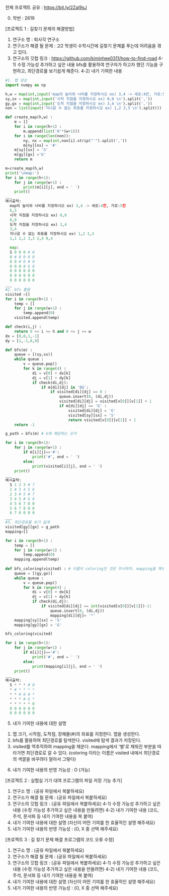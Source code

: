 전체 프로젝트 공유 : https://bit.ly/2ZaI9sJ

0. 학번 : 2619

[프로젝트 1 : 길찾기 문제의 해결방법]
1) 연구소 명 : 퇴사각 연구소
2) 연구소가 해결 될 문제 : 고2 학생이 수학시간에 길찾기 문제를 푸는데 어려움을 겪고 있다.
3) 연구소의 깃헙 링크 : https://github.com/kiminhee0311/how-to-find-road
4-1) 수정 가능성 추가하고 싶은 내용
bfs를 활용하여 연구자가 하고자 했던 기능을 구현하고, 최단경로를 보기쉽게 해준다.
4-2) 내가 기여한 내용
```python
#1. 맵 생성
import numpy as np

h,w = map(int,input('map의 높이와 너비를 지정하시오 ex) 3,4 -> 세로:4칸, 가로:5칸 \n').split(','))
sy,sx = map(int,input('시작 지점을 지정하시오 ex) 0,0 \n').split(','))
gy,gx = map(int,input('도착 지점을 지정하시오 ex) 3,4 \n').split(','))
non = list(input('지나갈 수 없는 좌표를 지정하시오 ex) 1,2 3,3 \n').split())

def create_map(h,w) :
    m = []
    for i in range(h+1) :
        m.append(list('0'*(w+1)))
    for i in range(len(non)):
        ny, nx = map(int,non[i].strip("'").split(','))
        m[ny][nx] = '#'
    m[sy][sx] = 'S'
    m[gy][gx] ='G'
    return m

m=create_map(h,w)
print('\nmap:')
for i in range(h+1):
    for j in range(w+1) :
        print(m[i][j], end = ' ')
    print()
___
예시출력:
  map의 높이와 너비를 지정하시오 ex) 3,4 -> 세로:4칸, 가로:5칸 
  6,5
  시작 지점을 지정하시오 ex) 0,0 
  0,0
  도착 지점을 지정하시오 ex) 3,4 
  3,4
  지나갈 수 없는 좌표를 지정하시오 ex) 1,2 3,3 
  1,1 2,2 3,3 2,4 0,4

  map:
  S 0 0 0 # 0 
  0 # 0 0 0 0 
  0 0 # 0 # 0 
  0 0 0 # G 0 
  0 0 0 0 0 0 
  0 0 0 0 0 0 
  0 0 0 0 0 0 
___
#2. bfs 활용
visited =[]
for i in range(h+1) :
    temp = []
    for j in range(w+1) :
        temp.append(0)
    visited.append(temp)

def check(i,j) :
    return 0 <= i <= h and 0 <= j <= w
dx = [0,0,1,-1]
dy = [1,-1,0,0]

def bfs(m) :
    queue = [(sy,sx)]
    while queue :
        v = queue.pop()
        for k in range(4) :
            di = v[0] + dx[k]
            dj = v[1] + dy[k]
            if check(di,dj):
                if m[di][dj] in '0G':
                    if visited[di][dj] == 0 :
                        queue.insert(0, (di,dj))
                        visited[di][dj] = visited[v[0]][v[1]] + 1
                        if m[di][dj] == 'G' :
                            visited[di][dj] = 'G'
                            visited[sy][sx] = 'S'
                            return visited[v[0]][v[1]] + 1
    return -1

g_path = bfs(m) # G에 해당하는 숫자

for i in range(h+1):
    for j in range(w+1) :
        if m[i][j]=='#':
            print('#', end = ' ')
        else:
            print(visited[i][j], end = ' ')
    print()
___
예시출력:
  S 1 2 3 # 7 
  1 # 3 4 5 6 
  2 3 # 5 # 7 
  3 4 5 # G 8 
  4 5 6 7 8 0 
  5 6 7 8 0 0 
  6 7 8 0 0 0 
___
#3. 최단경로를 보기 쉽게
visited[gy][gx] = g_path
mapping=[]

for i in range(h+1) :
    temp = []
    for j in range(w+1) :
        temp.append(0)
    mapping.append(temp)
    
def bfs_coloring(visited) : # 이름이 coloring인 것은 무시하자. mapping을 채우는 bfs이다.
    queue = [(gy,gx)]
    while queue :
        v = queue.pop()
        for k in range(4) :
            di = v[0] + dx[k]
            dj = v[1] + dy[k]
            if check(di,dj):
                if visited[di][dj] == int(visited[v[0]][v[1]])-1:
                    queue.insert(0, (di,dj))
                    mapping[di][dj]= '*'
    mapping[sy][sx] = 'S'
    mapping[gy][gx] = 'G'

bfs_coloring(visited)

for i in range(h+1):
    for j in range(w+1) :
        if m[i][j]=='#':
            print('#', end = ' ')
        else:
            print(mapping[i][j], end = ' ')
    print()
___
예시출력:
  S * * * # 0 
  * # * * * * 
  * * # 0 # * 
  * * * # G * 
  * * * * * 0 
  0 0 0 0 0 0 
  0 0 0 0 0 0 
```
5) 내가 기여한 내용에 대한 설명
1. 맵 크기, 시작점, 도착점, 장해물(#)의 좌표를 지정한다. 맵을 생성한다.
2. bfs를 활용하여 최단경로를 탐색한다. visited에 탐색 결과가 저장된다.
3. visited를 역추적하여 mapping을 채운다. mapping에서 '별'로 채워진 부분을 따라가면 최단경로로 갈 수 있다. (coloring 이라는 이름은 visited 내에서 최단경로의 색깔을 바꾸려다 말아서 그렇다)
6) 내가 기여한 내용의 반영 가능성 : O (가능)

[프로젝트 2 : 실험실 기기 대여 프로그램의 파일 저장 기능 추가]
1) 연구소 명 : (공유 파일에서 복붙하세요)
2) 연구소가 해결 될 문제 : (공유 파일에서 복붙하세요)
3) 연구소의 깃헙 링크 : (공유 파일에서 복붙하세요)
4-1) 수정 가능성 추가하고 싶은 내용
(수정 가능성 추가하고 싶은 내용을 만들려면)
4-2) 내가 기여한 내용
(코드, 주석, 문서화 등 내가 기여한 내용을 복 붙여)
5) 내가 기여한 내용에 대한 설명
(자신이 어떤 기여를 한 효율적인 설명 해주세요)
6) 내가 기여한 내용의 반영 가능성 : (O, X 중 선택 해주세요)

[프로젝트 3 : 길 찾기 문제 해결 프로그램의 코드 오류 수정]
1) 연구소 명 : (공유 파일에서 복붙하세요)
2) 연구소가 해결 될 문제 : (공유 파일에서 복붙하세요)
3) 연구소의 깃헙 링크 : (공유 파일에서 복붙하세요)
4-1) 수정 가능성 추가하고 싶은 내용
(수정 가능성 추가하고 싶은 내용을 만들려면)
4-2) 내가 기여한 내용
(코드, 주석, 문서화 등 내가 기여한 내용을 복 붙여)
5) 내가 기여한 내용에 대한 설명
(자신이 어떤 기여를 한 효율적인 설명 해주세요)
6) 내가 기여한 내용의 반영 가능성 : (O, X 중 선택 해주세요)
